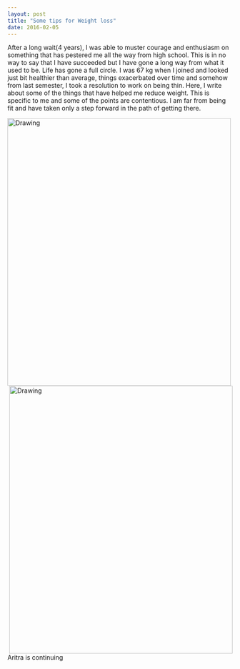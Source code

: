 ```yaml
---
layout: post
title: "Some tips for Weight loss"
date: 2016-02-05
---
```


After a long wait(4 years), I was able to muster courage and enthusiasm on something that has pestered me all the way from high school. This is in no way to say that I have succeeded but I have gone a long way from what it used to be. Life has gone a full circle. I was 67 kg when I joined and looked just bit healthier than average, things exacerbated over time and somehow from last semester, I took a resolution to work on being thin. Here, I write about some of the things that have helped me reduce weight. This is specific to me and some of the points are contentious. I am far from being fit and have taken only a step forward in the path of getting there.




<img src="https://aritraghosh.github.io/images/Aritra_old.jpg" alt="Drawing" style="float: left; width: 500px; height: 600px;"><img src="https://aritraghosh.github.io/images/IMG_20160123_091910.jpg" alt="Drawing" style="float: right; width: 500px; height: 600px;">

Aritra is continuing




